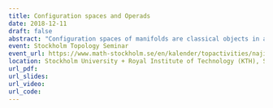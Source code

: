```yaml
---
title: Configuration spaces and Operads
date: 2018-12-11
draft: false
abstract: "Configuration spaces of manifolds are classical objects in algebraic topology, but studying their homotopy type is a difficult task. In this talk, I will explain how to use ideas coming from the theory of operads (and more precisely Kontsevich's proof of the formality of the little disks operads) to obtain results on the real homotopy type of configuration spaces of compact manifolds. I will also talk about recent applications."
event: Stockholm Topology Seminar
event_url: https://www.math-stockholm.se/en/kalender/topactivities/najib-idrissi-configuration-spaces-and-operads-1.862830
location: Stockholm University + Royal Institute of Technology (KTH), Stockholm, Sweden
url_pdf: 
url_slides: 
url_video: 
url_code: 
---
```

